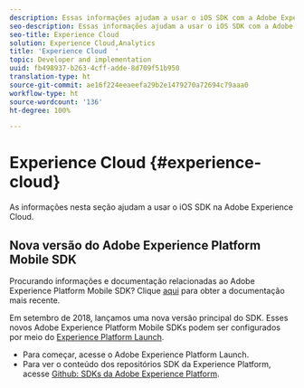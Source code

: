 ```yaml
---
description: Essas informações ajudam a usar o iOS SDK com a Adobe Experience Cloud.
seo-description: Essas informações ajudam a usar o iOS SDK com a Adobe Experience Cloud.
seo-title: Experience Cloud
solution: Experience Cloud,Analytics
title: 'Experience Cloud  '
topic: Developer and implementation
uuid: fb498937-b263-4cff-adde-8d709f51b950
translation-type: ht
source-git-commit: ae16f224eeaeefa29b2e1479270a72694c79aaa0
workflow-type: ht
source-wordcount: '136'
ht-degree: 100%

---
```



# Experience Cloud {#experience-cloud}

As informações nesta seção ajudam a usar o iOS SDK na Adobe Experience Cloud.

## Nova versão do Adobe Experience Platform Mobile SDK

Procurando informações e documentação relacionadas ao Adobe Experience Platform Mobile SDK? Clique [aqui](https://aep-sdks.gitbook.io/docs/) para obter a documentação mais recente.

Em setembro de 2018, lançamos uma nova versão principal do SDK. Esses novos Adobe Experience Platform Mobile SDKs podem ser configurados por meio do [Experience Platform Launch](https://www.adobe.com/br/experience-platform/launch.html).

* Para começar, acesse o Adobe Experience Platform Launch.
* Para ver o conteúdo dos repositórios SDK da Experience Platform, acesse [Github: SDKs da Adobe Experience Platform](https://github.com/Adobe-Marketing-Cloud/acp-sdks).
